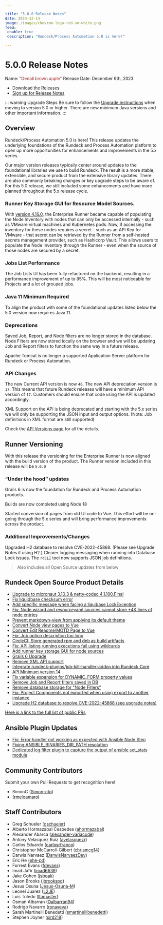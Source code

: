 ```yaml
---

title: "5.0.0 Release Notes"
date: 2024-12-14
image: /images/chevron-logo-red-on-white.png
feed:
 enable: true
 description: "Rundeck/Process Automation 5.0 is here!"

---
```


# 5.0.0 Release Notes

Name: <span style="color: brown"><span class="glyphicon glyphicon-apple"></span> "Denali brown apple"</span>
Release Date: December 6th, 2023

- [Download the Releases](https://download.rundeck.com/)
- [Sign up for Release Notes](https://www.rundeck.com/release-notes-signup)

::: warning Upgrade Steps
Be sure to follow the [Upgrade instructions](/upgrading/) when moving to version 5.0 or higher.  There are new minimum Java versions and other important information.
:::

## Overview

Rundeck/Process Automation 5.0 is here! This release updates the underlying foundations of the Rundeck and Process Automation platform to open up more opportunities for enhancements and improvements in the 5.x series.
 
Our major version releases typically center around updates to the foundational libraries we use to build Rundeck. The result is a more stable, extensible, and secure product from the extensive library updates.  There are also commonly breaking changes or key upgrade steps to be aware of.  For this 5.0 release, we still included some enhancements and have more planned throughout the 5.x release cycle.

### Runner Key Storage GUI for Resource Model Sources.

With [version 4.16.0](/history/4_x/version-4.16.0.md), the Enterprise Runner became capable of populating the Node Inventory with nodes that can only be accessed internally - such as VMware virtual machines and Kubernetes pods.  Now, if accessing the inventory for these nodes requires a secret - such as an API Key for VMware - that secret can be retrieved by the Runner from a self-hosted secrets management provider, such as Hashicorp Vault.  This allows users to populate the Node Inventory through the Runner - even when the source of those nodes are secured by a secret.

### Jobs List Performance

The Job Lists UI has been fully refactored on the backend, resulting in a performance improvement of up to 85%.  This will be most noticeable for Projects and a lot of grouped jobs.

### Java 11 Minimum Required
To align the product with some of the foundational updates listed below the 5.0 version now requires Java 11.

### Deprecations

Saved Job, Report, and Node filters are no longer stored in the database.  Node Filters are now stored locally on the browser and we will be updating Job and Report filters to function the same way in a future release.

Apache Tomcat is no longer a supported Application Server platform for Rundeck or Process Automation.

### API Changes

The new Current API version is now `46`. The new API depreciation version is `17`. This means that future Rundeck releases will have a minimum API version of `17`.  Customers should ensure that code using the API is updated accordingly.

XML Support on the API is being deprecated and starting with the 5.x series we will only be supporting the JSON input and output options.  (Note: Job definitions in XML format are still supported)

Check the [API Versions page](/api/rundeck-api-versions.md) for all the details.

## Runner Versioning

With this release the versioning for the Enterprise Runner is now aligned with the build version of the product.  The Runner version included in this release will be `5.0.0`

### “Under the hood” updates

Grails 6 is now the foundation for Rundeck and Process Automation products.

Builds are now completed using Node 18

Started conversion of pages from old UI code to Vue.  This effort will be on-going through the 5.x series and will bring performance improvements across the product.

### Additional Improvements/Changes

Upgraded H2 database to resolve CVE-2022-45868.  (Please see Upgrade Notes if using H2.)
Clearer logging messaging when running into Database Lock issues.
The  `rdCLI`  tool now supports JSON job definitions.

> Also includes all Open Source updates from below

## Rundeck Open Source Product Details

* [Upgrade to micronaut 3.10.3 &amp; netty-codec 4.1.100.Final](https://github.com/rundeck/rundeck/pull/8704)
* [Fix liquidbase checksum error](https://github.com/rundeck/rundeck/pull/8698)
* [Add specific message when facing a liquibase LockException](https://github.com/rundeck/rundeck/pull/8696)
* [Fix: Node wizard and resourceyaml sources cannot store +4K lines of node entries ](https://github.com/rundeck/rundeck/pull/8690)
* [Prevent markdown-view from applying its default theme](https://github.com/rundeck/rundeck/pull/8689)
* [Convert Node view pages to Vue](https://github.com/rundeck/rundeck/pull/8688)
* [Convert Edit Readme/MOTD Page to Vue](https://github.com/rundeck/rundeck/pull/8687)
* [Fix: Job option description too long](https://github.com/rundeck/rundeck/pull/8685)
* [CircleCI: Store generated rpm and deb as build artifacts](https://github.com/rundeck/rundeck/pull/8684)
* [Fix: API listing running executions fail using wildcards](https://github.com/rundeck/rundeck/pull/8662)
* [Add runner key storage GUI for node sources](https://github.com/rundeck/rundeck/pull/8650)
* [Grails 6 Upgrade](https://github.com/rundeck/rundeck/pull/8648)
* [Remove XML API support](https://github.com/rundeck/rundeck/pull/8586)
* [Integrate rundeck-plugins/job-kill-handler-addon into Rundeck Core](https://github.com/rundeck/rundeck/pull/8584)
* [API Minimum version 14](https://github.com/rundeck/rundeck/pull/8581)
* [Fix variable expansion for DYNAMIC_FORM property values](https://github.com/rundeck/rundeck/pull/8575)
* [Remove Job and Report filters saved in DB](https://github.com/rundeck/rundeck/pull/8562)
* [Remove database storage for &quot;Node Filters&quot;](https://github.com/rundeck/rundeck/pull/8558)
* [Fix: Project Components not exported when using export to another instance](https://github.com/rundeck/rundeck/pull/8504)
* [Upgrade H2 database to resolve CVE-2022-45868 (see upgrade notes)](https://github.com/rundeck/rundeck/pull/8420)

[Here is a link to the full list of public PRs](https://github.com/rundeck/rundeck/pulls?q=is%3Apr+milestone%3A5.0.0+is%3Aclosed)

## Ansible Plugin Updates
* [Fix: Error handler not working as expected with Ansible Node Step](https://github.com/rundeck-plugins/ansible-plugin/pull/343)
* [Fixing ANSIBLE_BINARIES_DIR_PATH resolution](https://github.com/rundeck-plugins/ansible-plugin/pull/342)
* [Dedicated log filter plugin to capture the output of ansible set_stats module](https://github.com/rundeck-plugins/ansible-plugin/pull/341)

## Community Contributors

Submit your own Pull Requests to get recognition here!

* SimonC ([Simon-cto](https://github.com/Simon-cto))
*  ([rmeloamaro](https://github.com/rmeloamaro))


## Staff Contributors

* Greg Schueler ([gschueler](https://github.com/gschueler))
* Alberto Hormazabal Cespedes ([ahormazabal](https://github.com/ahormazabal))
* Alexander Abarca ([alexander-variacode](https://github.com/alexander-variacode))
* Antony Velasquez Ruiz ([avelasquezr](https://github.com/avelasquezr))
* Carlos Eduardo ([carlosrfranco](https://github.com/carlosrfranco))
* Christopher McCarroll-Gilbert ([chrismcg14](https://github.com/chrismcg14))
* Darwis Narvaez ([DarwisNarvaezDev](https://github.com/DarwisNarvaezDev))
* Eric He ([ehe-pd](https://github.com/ehe-pd))
* Forrest Evans ([fdevans](https://github.com/fdevans))
* Imad Jafir ([imad6639](https://github.com/imad6639))
* Jake Cohen ([jsboak](https://github.com/jsboak))
* Jason Brooks ([jbrookspd](https://github.com/jbrookspd))
* Jesus Osuna ([Jesus-Osuna-M](https://github.com/Jesus-Osuna-M))
* Leonel Juarez ([L2JE](https://github.com/L2JE))
* Luis Toledo ([ltamaster](https://github.com/ltamaster))
* Osman Albarran ([Oalbarran94](https://github.com/Oalbarran94))
* Rodrigo Navarro ([ronaveva](https://github.com/ronaveva))
* Sarah Martinelli Benedetti ([smartinellibenedetti](https://github.com/smartinellibenedetti))
* Stephen Joyner ([sjrd218](https://github.com/sjrd218))

